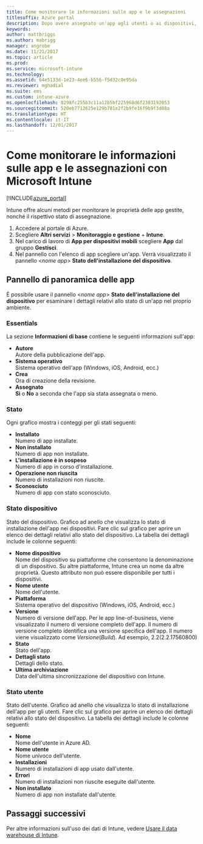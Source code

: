 ```yaml
---
title: Come monitorare le informazioni sulle app e le assegnazioni
titlesuffix: Azure portal
description: Dopo avere assegnato un'app agli utenti o ai dispositivi, usare queste informazioni per monitorarne lo stato.
keywords: 
author: mattbriggs
ms.author: mabrigg
manager: angrobe
ms.date: 11/21/2017
ms.topic: article
ms.prod: 
ms.service: microsoft-intune
ms.technology: 
ms.assetid: 64e5133d-1e23-4ee6-b556-f5d32c0e95da
ms.reviewer: mghadial
ms.suite: ems
ms.custom: intune-azure
ms.openlocfilehash: 0298fc255b3c11a12b5bf225968d6f2303192053
ms.sourcegitcommit: 520eb7712625e129b781e2f2b9fe16f9b9f3d08a
ms.translationtype: HT
ms.contentlocale: it-IT
ms.lasthandoff: 12/01/2017
---
```

# <a name="how-to-monitor-app-information-and-assignments-with-microsoft-intune"></a>Come monitorare le informazioni sulle app e le assegnazioni con Microsoft Intune

[!INCLUDE[azure_portal](./includes/azure_portal.md)]

Intune offre alcuni metodi per monitorare le proprietà delle app gestite, nonché il rispettivo stato di assegnazione.

1. Accedere al portale di Azure.
2. Scegliere **Altri servizi** > **Monitoraggio e gestione** + **Intune**.
3. Nel carico di lavoro di **App per dispositivi mobili** scegliere **App** dal gruppo **Gestisci**.
5. Nel pannello con l'elenco di app scegliere un'app. Verrà visualizzato il pannello <*nome app*> **Stato dell'installazione del dispositivo**.

## <a name="app-overview-blade"></a>Pannello di panoramica delle app

È possibile usare il pannello <*nome app*> **Stato dell'installazione del dispositivo** per esaminare i dettagli relativi allo stato di un'app nel proprio ambiente.

### <a name="essentials"></a>Essentials

La sezione **Informazioni di base** contiene le seguenti informazioni sull'app:

 - **Autore**  
Autore della pubblicazione dell'app.
 - **Sistema operativo**  
Sistema operativo dell'app (Windows, iOS, Android, ecc.)
 - **Crea**  
Ora di creazione della revisione.
 - **Assegnato**  
**Sì** o **No** a seconda che l'app sia stata assegnata o meno.

### <a name="status"></a>Stato
Ogni grafico mostra i conteggi per gli stati seguenti:

 - **Installato**  
Numero di app installate.
 - **Non installato**  
Numero di app non installate.
 - **L'installazione è in sospeso**  
Numero di app in corso d'installazione.
 - **Operazione non riuscita**  
Numero di installazioni non riuscite.
 - **Sconosciuto**  
Numero di app con stato sconosciuto.

### <a name="device-status"></a>Stato dispositivo

Stato del dispositivo. Grafico ad anello che visualizza lo stato di installazione dell'app nei dispositivi. Fare clic sul grafico per aprire un elenco dei dettagli relativi allo stato del dispositivo. La tabella dei dettagli include le colonne seguenti:

 - **Nome dispositivo**  
Nome del dispositivo su piattaforme che consentono la denominazione di un dispositivo. Su altre piattaforme, Intune crea un nome da altre proprietà. Questo attributo non può essere disponibile per tutti i dispositivi.
 - **Nome utente**  
Nome dell'utente.
 - **Piattaforma**  
Sistema operativo del dispositivo (Windows, iOS, Android, ecc.)
 - **Versione**  
Numero di versione dell'app. Per le app line-of-business, viene visualizzato il numero di versione completo dell'app. Il numero di versione completo identifica una versione specifica dell'app. Il numero viene visualizzato come _Versione_(_Build_). Ad esempio, 2.2(2.2.17560800)
 - **Stato**  
Stato dell'app.
 - **Dettagli stato**  
Dettagli dello stato.
 - **Ultima archiviazione**  
Data dell'ultima sincronizzazione del dispositivo con Intune.


### <a name="user-status"></a>Stato utente

Stato dell'utente. Grafico ad anello che visualizza lo stato di installazione dell'app per gli utenti. Fare clic sul grafico per aprire un elenco dei dettagli relativi allo stato del dispositivo. La tabella dei dettagli include le colonne seguenti:
 - **Nome**  
Nome dell'utente in Azure AD.
 - **Nome utente**  
Nome univoco dell'utente.
 - **Installazioni**  
Numero di installazioni di app usato dall'utente.
 - **Errori**  
Numero di installazioni non riuscite eseguite dall'utente.
 - **Non installato**  
Numero di app non installate dall'utente.


## <a name="next-steps"></a>Passaggi successivi

Per altre informazioni sull'uso dei dati di Intune, vedere [Usare il data warehouse di Intune](reports-nav-create-intune-reports.md).